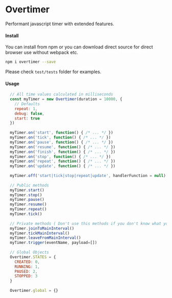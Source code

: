 # Overtimer
Performant javascript timer with extended features.

#### Install

You can install from npm or you can download direct source for direct browser use without webpack etc.
``` bash
npm i overtimer --save
```

Please check `test/tests` folder for examples.

#### Usage
``` javascript
  // All time values calculated in milliseconds
  const myTimer = new Overtimer(duration = 10000, {
    // Defaults
    repeat: 1,
    debug: false,
    start: true
  })
  
  myTimer.on('start', function() { /* ... */ })
  myTimer.on('tick', function() { /* ... */ })
  myTimer.on('pause', function() { /* ... */ })
  myTimer.on('resume', function() { /* ... */ })
  myTimer.on('finish', function() { /* ... */ })
  myTimer.on('stop', function() { /* ... */ })
  myTimer.on('repeat', function() { /* ... */ })
  myTimer.on('update', function() { /* ... */ })
  
  myTimer.off('start|tick|stop|repeat|update', handlerFunction = null)
  
  // Public methods
  myTimer.start()
  myTimer.stop()
  myTimer.pause()
  myTimer.resume()
  myTimer.repeat()
  myTimer.tick()
  
  // Private methods ( Don't use this methods if you don't know what you doing )
  myTimer.joinToMainInterval()
  myTimer.tickMainInterval()
  myTimer.leaveFromMainInterval()
  myTimer.trigger(eventName, payload=[])
  
  // Global Objects
  Overtimer.STATES = {
    CREATED: 0,
    RUNNING: 1,
    PAUSED: 2,
    STOPPED: 3
  }
  
  Overtimer.global = {}
  
```
